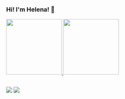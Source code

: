 ### Hi! I'm Helena! 👋

<div>
  <a href="https://github.com/HELENA-HOS">
  <img height="150em" src="https://github-readme-stats.vercel.app/api?username=HELENA-HOS&show_icons=true&theme=vue-dark&include_all_commits=true&count_private=true"/>
  <img height="150em" src="https://github-readme-stats.vercel.app/api/top-langs/?username=HELENA-HOS&layout=compact&langs_count=7&theme=vue-dark"/>
</div>

</div>

  ##

<div> 


<div>
<a href="https://www.linkedin.com/in/helena-oliveira-silva/" target="_blank"><img src="https://img.shields.io/badge/-LinkedIn-%230077B5?style=for-the-badge&logo=linkedin&logoColor=white" target="_blank"></a>
<a href = "mailto:helena_oliveirasilva@yahoo.com.br"><img src="https://img.shields.io/badge/-Yahoo-%23333?style=for-the-badge&logo=yahoo&logoColor=white" target="_blank"></a>
</div>

<!--
**HELENA-HOS/HELENA-HOS** is a ✨ _special_ ✨ repository because its `README.md` (this file) appears on your GitHub profile.

Here are some ideas to get you started:

- 🔭 I’m currently working on ...
- 🌱 I’m currently learning ...
- 👯 I’m looking to collaborate on ...
- 🤔 I’m looking for help with ...
- 💬 Ask me about ...
- 📫 How to reach me: ...
- 😄 Pronouns: ...
- ⚡ Fun fact: ...
-->
